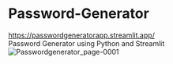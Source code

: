 # Password-Generator
https://passwordgeneratorapp.streamlit.app/ <br>
Password Generator using Python and Streamlit 
![Passwordgenerator_page-0001](https://github.com/Tuttumon21/Password-Generator/assets/68695371/18681882-7cbc-40fa-9396-a6fd1329343d)
